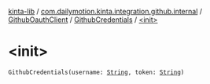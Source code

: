 [kinta-lib](../../../index.md) / [com.dailymotion.kinta.integration.github.internal](../../index.md) / [GithubOauthClient](../index.md) / [GithubCredentials](index.md) / [&lt;init&gt;](./-init-.md)

# &lt;init&gt;

`GithubCredentials(username: `[`String`](https://kotlinlang.org/api/latest/jvm/stdlib/kotlin/-string/index.html)`, token: `[`String`](https://kotlinlang.org/api/latest/jvm/stdlib/kotlin/-string/index.html)`)`